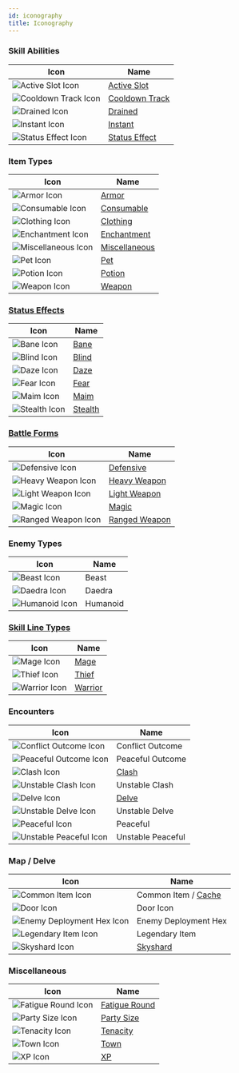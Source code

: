 ```yaml
---
id: iconography
title: Iconography
---
```


### Skill Abilities

| Icon                                                              | Name                                            |
| ----------------------------------------------------------------- | ----------------------------------------------- |
| <img src="/icons/active-slot.svg" alt="Active Slot Icon" />       | [Active Slot](/docs/glossary/active-slot)       |
| <img src="/icons/cooldown-track.svg" alt="Cooldown Track Icon" /> | [Cooldown Track](/docs/glossary/cooldown-track) |
| <img src="/icons/drained.svg" alt="Drained Icon" />               | [Drained](/docs/glossary/drained)               |
| <img src="/icons/instant.svg" alt="Instant Icon" />               | [Instant](/docs/glossary/instant)               |
| <img src="/icons/status-effect.svg" alt="Status Effect Icon" />   | [Status Effect](/docs/glossary/status-effect)   |

### Item Types

| Icon                                                            | Name                                                        |
| --------------------------------------------------------------- | ----------------------------------------------------------- |
| <img src="/icons/armor.svg" alt="Armor Icon" />                 | [Armor](/docs/adventurer/items/types/armor)                 |
| <img src="/icons/consumable.svg" alt="Consumable Icon" />       | [Consumable](/docs/adventurer/items/types/consumable)       |
| <img src="/icons/clothing.svg" alt="Clothing Icon" />           | [Clothing](/docs/adventurer/items/types/clothing)           |
| <img src="/icons/enchantment.svg" alt="Enchantment Icon" />     | [Enchantment](/docs/adventurer/items/types/enchantment)     |
| <img src="/icons/miscellaneous.svg" alt="Miscellaneous Icon" /> | [Miscellaneous](/docs/adventurer/items/types/miscellaneous) |
| <img src="/icons/pet.svg" alt="Pet Icon" />                     | [Pet](/docs/adventurer/items/types/pet)                     |
| <img src="/icons/potion.svg" alt="Potion Icon" />               | [Potion](/docs/adventurer/items/types/potion)               |
| <img src="/icons/weapon.svg" alt="Weapon Icon" />               | [Weapon](/docs/adventurer/items/types/weapon)               |

### [Status Effects](/docs/battles/status-effects/index)

| Icon                                                | Name                                            |
| --------------------------------------------------- | ----------------------------------------------- |
| <img src="/icons/bane.svg" alt="Bane Icon" />       | [Bane](/docs/battles/status-effects/bane)       |
| <img src="/icons/blind.svg" alt="Blind Icon" />     | [Blind](/docs/battles/status-effects/blind)     |
| <img src="/icons/daze.svg" alt="Daze Icon" />       | [Daze](/docs/battles/status-effects/daze)       |
| <img src="/icons/fear.svg" alt="Fear Icon" />       | [Fear](/docs/battles/status-effects/fear)       |
| <img src="/icons/maim.svg" alt="Maim Icon" />       | [Maim](/docs/battles/status-effects/maim)       |
| <img src="/icons/stealth.svg" alt="Stealth Icon" /> | [Stealth](/docs/battles/status-effects/stealth) |

### [Battle Forms](/docs/battles/battle-forms/index)

| Icon                                                            | Name                                                      |
| --------------------------------------------------------------- | --------------------------------------------------------- |
| <img src="/icons/defensive.svg" alt="Defensive Icon" />         | [Defensive](/docs/battles/battle-forms/defensive)         |
| <img src="/icons/heavy-weapon.svg" alt="Heavy Weapon Icon" />   | [Heavy Weapon](/docs/battles/battle-forms/heavy-weapon)   |
| <img src="/icons/light-weapon.svg" alt="Light Weapon Icon" />   | [Light Weapon](/docs/battles/battle-forms/light-weapon)   |
| <img src="/icons/magic.svg" alt="Magic Icon" />                 | [Magic](/docs/battles/battle-forms/magic)                 |
| <img src="/icons/ranged-weapon.svg" alt="Ranged Weapon Icon" /> | [Ranged Weapon](/docs/battles/battle-forms/ranged-weapon) |

### Enemy Types

| Icon                                                  | Name     |
| ----------------------------------------------------- | -------- |
| <img src="/icons/beast.svg" alt="Beast Icon" />       | Beast    |
| <img src="/icons/daedra.svg" alt="Daedra Icon" />     | Daedra   |
| <img src="/icons/humanoid.svg" alt="Humanoid Icon" /> | Humanoid |

### [Skill Line Types](/docs/adventurer/skill-lines/index)

| Icon                                                | Name                                            |
| --------------------------------------------------- | ----------------------------------------------- |
| <img src="/icons/mage.svg" alt="Mage Icon" />       | [Mage](/docs/adventurer/skill-lines/mage)       |
| <img src="/icons/thief.svg" alt="Thief Icon" />     | [Thief](/docs/adventurer/skill-lines/thief)     |
| <img src="/icons/warrior.svg" alt="Warrior Icon" /> | [Warrior](/docs/adventurer/skill-lines/warrior) |

### Encounters

| Icon                                                                    | Name                                     |
| ----------------------------------------------------------------------- | ---------------------------------------- |
| <img src="/icons/conflict.svg" alt="Conflict Outcome Icon" />           | Conflict Outcome                         |
| <img src="/icons/peaceful-outcome.svg" alt="Peaceful Outcome Icon" />   | Peaceful Outcome                         |
| <img src="/icons/clash.svg" alt="Clash Icon" />                         | [Clash](/docs/battles/types/clash)       |
| <img src="/icons/unstable-clash.svg" alt="Unstable Clash Icon" />       | Unstable Clash                           |
| <img src="/icons/delve.svg" alt="Delve Icon" />                         | [Delve](/docs/battles/types/delve/index) |
| <img src="/icons/unstable-delve.svg" alt="Unstable Delve Icon" />       | Unstable Delve                           |
| <img src="/icons/peaceful.svg" alt="Peaceful Icon" />                   | Peaceful                                 |
| <img src="/icons/unstable-peaceful.svg" alt="Unstable Peaceful Icon" /> | Unstable Peaceful                        |

### Map / Delve

| Icon                                                                          | Name                                           |
| ----------------------------------------------------------------------------- | ---------------------------------------------- |
| <img src="/icons/common-item.svg" alt="Common Item Icon" />                   | Common Item / [Cache](/docs/glossary/cache)    |
| <img src="/icons/door.svg" alt="Door Icon" />                                 | Door Icon                                      |
| <img src="/icons/enemy-deployment-hex.svg" alt="Enemy Deployment Hex Icon" /> | Enemy Deployment Hex                           |
| <img src="/icons/legendary-item.svg" alt="Legendary Item Icon" />             | Legendary Item                                 |
| <img src="/icons/skyshard.svg" alt="Skyshard Icon" />                         | [Skyshard](/docs/battles/types/delve/skyshard) |

### Miscellaneous

| Icon                                                      | Name                                            |
| --------------------------------------------------------- | ----------------------------------------------- |
| <img src="/icons/fatigue.svg" alt="Fatigue Round Icon" /> | [Fatigue Round](/docs/glossary/fatigue-damage)  |
| <img src="/icons/party-size.svg" alt="Party Size Icon" /> | [Party Size](/docs/glossary/party-size)         |
| <img src="/icons/tenacity.svg" alt="Tenacity Icon" />     | [Tenacity](/docs/glossary/tenacity)             |
| <img src="/icons/town.svg" alt="Town Icon" />             | [Town](/docs/campaign/day/encounter-phase/town) |
| <img src="/icons/xp.svg" alt="XP Icon" />                 | [XP](/docs/glossary/xp)                         |
